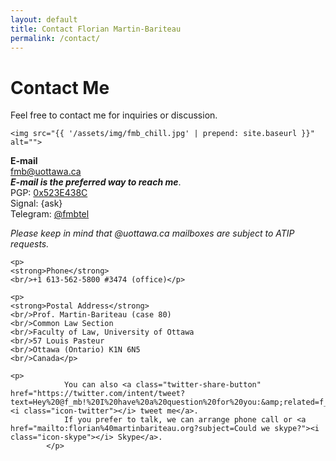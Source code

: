 ```yaml
---
layout: default
title: Contact Florian Martin-Bariteau
permalink: /contact/
---
```


<div id="contact">
  <h1 class="pageTitle">Contact Me</h1>
  
  <p class="intro">Feel free to contact me for inquiries or discussion.</p>
  
  <div class="colx2">
    
    <img src="{{ '/assets/img/fmb_chill.jpg' | prepend: site.baseurl }}" alt=""> 
  
  </div>
  
  <div class="colx2">
  
  <p><strong>E-mail</strong> <br/><a href="mailto:fmb%40uottawa.ca">fmb<!--SPAM-->@<!--SPAM-->uottawa.ca</a>
  <br/><strong><em>E-mail is the preferred way to reach me</em></strong>.
  <br/>PGP: <a href="http://pgp.mit.edu/pks/lookup?op=get&search=0xF0609770523E438C" target="_blank">0x523E438C</a>
  <br/>Signal: {ask}
  <br/>Telegram: <a href="http://telegram.me/fmbtel" target="_blank">@fmbtel</a></p>
  
  <p><em>Please keep in mind that @uottawa.ca mailboxes are subject to ATIP requests.</em></p>
			
	<p>
  	<strong>Phone</strong>
  	<br/>+1 613-562-5800 #3474 (office)</p>
			
  	<p>
  	<strong>Postal Address</strong>
  	<br/>Prof. Martin-Bariteau (case 80)
  	<br/>Common Law Section
  	<br/>Faculty of Law, University of Ottawa
  	<br/>57 Louis Pasteur
	<br/>Ottawa (Ontario) K1N 6N5
	<br/>Canada</p>
	
	<p>
				You can also <a class="twitter-share-button" href="https://twitter.com/intent/tweet?text=Hey%20@f_mb!%20I%20have%20a%20question%20for%20you:&amp;related=f_mb"><i class="icon-twitter"></i> tweet me</a>.
				If you prefer to talk, we can arrange phone call or <a href="mailto:florian%40martinbariteau.org?subject=Could we skype?"><i class="icon-skype"></i> Skype</a>.
			</p>
  
  </div>

  
</div>
